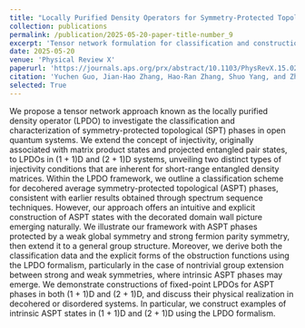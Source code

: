 ```yaml
---
title: "Locally Purified Density Operators for Symmetry-Protected Topological Phases in Mixed States"
collection: publications
permalink: /publication/2025-05-20-paper-title-number_9
excerpt: 'Tensor network formulation for classification and construction of topological phases in open systems'
date: 2025-05-20
venue: 'Physical Review X'
paperurl: 'https://journals.aps.org/prx/abstract/10.1103/PhysRevX.15.021060'
citation: 'Yuchen Guo, Jian-Hao Zhang, Hao-Ran Zhang, Shuo Yang, and Zhen Bi, Phys. Rev. X 15, 021060 (2025).'
selected: True
---
```

We propose a tensor network approach known as the locally purified density operator (LPDO) to investigate the classification and characterization of symmetry-protected topological (SPT) phases in open quantum systems. We extend the concept of injectivity, originally associated with matrix product states and projected entangled pair states, to LPDOs in (1 + 1)D and (2 + 1)D systems, unveiling two distinct types of injectivity conditions that are inherent for short-range entangled density matrices. Within the LPDO framework, we outline a classification scheme for decohered average symmetry-protected topological (ASPT) phases, consistent with earlier results obtained through spectrum sequence techniques. However, our approach offers an intuitive and explicit construction of ASPT states with the decorated domain wall picture emerging naturally. We illustrate our framework with ASPT phases protected by a weak global symmetry and strong fermion parity symmetry, then extend it to a general group structure. Moreover, we derive both the classification data and the explicit forms of the obstruction functions using the LPDO formalism, particularly in the case of nontrivial group extension between strong and weak symmetries, where intrinsic ASPT phases may emerge. We demonstrate constructions of fixed-point LPDOs for ASPT phases in both (1 + 1)D and (2 + 1)D, and discuss their physical realization in decohered or disordered systems. In particular, we construct examples of intrinsic ASPT states in (1 + 1)D and (2 + 1)D using the LPDO formalism.

